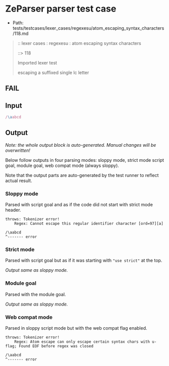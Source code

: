 # ZeParser parser test case

- Path: tests/testcases/lexer_cases/regexesu/atom_escaping_syntax_characters/118.md

> :: lexer cases : regexesu : atom escaping syntax characters
>
> ::> 118
>
> Imported lexer test
>
> escaping a suffixed single lc letter

## FAIL

## Input

`````js
/\aabcd
`````

## Output

_Note: the whole output block is auto-generated. Manual changes will be overwritten!_

Below follow outputs in four parsing modes: sloppy mode, strict mode script goal, module goal, web compat mode (always sloppy).

Note that the output parts are auto-generated by the test runner to reflect actual result.

### Sloppy mode

Parsed with script goal and as if the code did not start with strict mode header.

`````
throws: Tokenizer error!
    Regex: Cannot escape this regular identifier character [ord=97][a]

/\aabcd
^------- error
`````

### Strict mode

Parsed with script goal but as if it was starting with `"use strict"` at the top.

_Output same as sloppy mode._

### Module goal

Parsed with the module goal.

_Output same as sloppy mode._

### Web compat mode

Parsed in sloppy script mode but with the web compat flag enabled.

`````
throws: Tokenizer error!
    Regex: Atom escape can only escape certain syntax chars with u-flag; Found EOF before regex was closed

/\aabcd
^------- error
`````

